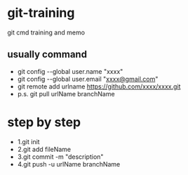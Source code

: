 # git-training
git cmd training and memo

## usually command
- git config --global user.name "xxxx"
- git config --global user.email "xxxx@gmail.com"
- git remote add urlname https://github.com/xxxx/xxxx.git ​
- p.s. git pull urlName branchName

# step by step
- 1.git init
- 2.git add fileName
- 3.git commit -m "description"
- 4.git push -u urlName branchName
